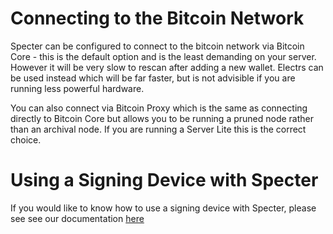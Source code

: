# Connecting to the Bitcoin Network

Specter can be configured to connect to the bitcoin network via Bitcoin Core - this is the default option and is the least demanding on your server. However it will be very slow to rescan after adding a new wallet. Electrs can be used instead which will be far faster, but is not advisible if you are running less powerful hardware.

You can also connect via Bitcoin Proxy which is the same as connecting directly to Bitcoin Core but allows you to be running a pruned node rather than an archival node. If you are running a Server Lite this is the correct choice.

# Using a Signing Device with Specter

If you would like to know how to use a signing device with Specter, please see see our documentation [here](https://docs.start9.com/latest/user-manual/service-guides/specter/specter-service)
